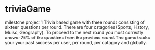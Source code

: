 # triviaGame
milestone project 1
Trivia based game with three rounds consisting of sixteen questions per round.
There are four catagories (Sports, History, Muisc, Geography).
To proceed to the next round you must correctly answer 75% of the questions from the previous round.
The game tracks your your past success per user, per round, per catagory and globally.


